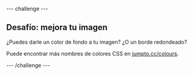 --- challenge ---

## Desafío: mejora tu imagen

¿Puedes darle un color de fondo a tu imagen? ¿O un borde redondeado?

Puede encontrar más nombres de colores CSS en <a href="http://jumpto.cc/colours" target="_blank">jumpto.cc/colours</a>.

--- /challenge ---